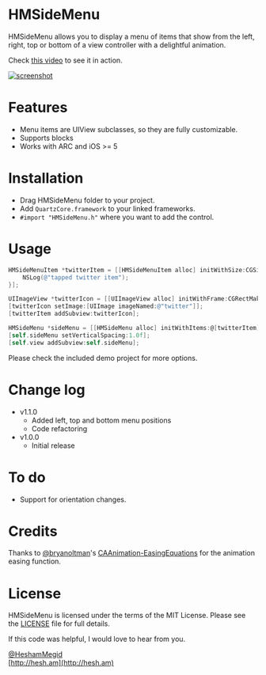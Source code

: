 HMSideMenu
===

HMSideMenu allows you to display a menu of items that show from the left, right, top or bottom of a view controller with a delightful animation.

Check [this video](http://www.youtube.com/watch?v=2dswvXSdDzM) to see it in action.

[![screenshot](https://raw.github.com/HeshamMegid/HMSideMenu/master/screenshot.gif)](http://www.youtube.com/watch?v=2dswvXSdDzM)

# Features
- Menu items are UIView subclasses, so they are fully customizable.
- Supports blocks
- Works with ARC and iOS >= 5

# Installation

- Drag HMSideMenu folder to your project.
- Add `QuartzCore.framework` to your linked frameworks.
- `#import "HMSideMenu.h"` where you want to add the control.

# Usage

```  objective-c
HMSideMenuItem *twitterItem = [[HMSideMenuItem alloc] initWithSize:CGSizeMake(40, 40) action:^{
    NSLog(@"tapped twitter item");
}];

UIImageView *twitterIcon = [[UIImageView alloc] initWithFrame:CGRectMake(0, 0, 40, 40)];
[twitterIcon setImage:[UIImage imageNamed:@"twitter"]];
[twitterItem addSubview:twitterIcon];

HMSideMenu *sideMenu = [[HMSideMenu alloc] initWithItems:@[twitterItem]];
[self.sideMenu setVerticalSpacing:1.0f];
[self.view addSubview:self.sideMenu];
```

Please check the included demo project for more options.


# Change log
* v1.1.0
	* Added left, top and bottom menu positions
	* Code refactoring	
* v1.0.0
	* Initial release
	
# To do
* Support for orientation changes.

# Credits
Thanks to [@bryanoltman](https://github.com/bryanoltman/)'s [CAAnimation-EasingEquations](https://github.com/bryanoltman/CAAnimation-EasingEquations) for the animation easing function.

# License
HMSideMenu is licensed under the terms of the MIT License. Please see the [LICENSE](LICENSE.md) file for full details.

If this code was helpful, I would love to hear from you.

[@HeshamMegid](http://twitter.com/HeshamMegid)   
[http://hesh.am](http://hesh.am)